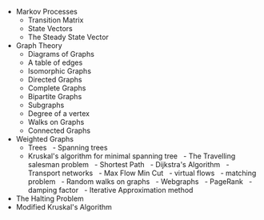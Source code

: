 
- Markov Processes
	- Transition Matrix
	- State Vectors
	- The Steady State Vector
- Graph Theory
	- Diagrams of Graphs
	- A table of edges
	- Isomorphic Graphs
	- Directed Graphs
	- Complete Graphs
	- Bipartite Graphs
	- Subgraphs
	- Degree of a vertex
	- Walks on Graphs
	- Connected Graphs
- Weighted Graphs
	- Trees
  - Spanning trees
  - Kruskal's algorithm for minimal spanning tree
  - The Travelling salesman problem
  - Shortest Path
  - Dijkstra's Algorithm
  - Transport networks
  - Max Flow Min Cut
  - virtual flows
  - matching problem
  - Random walks on graphs
  - Webgraphs
  - PageRank
  - damping factor
  - Iterative Approximation method
- The Halting Problem
- Modified Kruskal's Algorithm